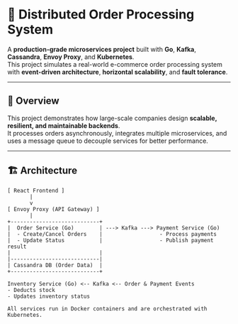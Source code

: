 # 🛒 Distributed Order Processing System

A **production-grade microservices project** built with **Go**, **Kafka**, **Cassandra**, **Envoy Proxy**, and **Kubernetes**.  
This project simulates a real-world e-commerce order processing system with **event-driven architecture**, **horizontal scalability**, and **fault tolerance**.

---

## 🚀 Overview

This project demonstrates how large-scale companies design **scalable, resilient, and maintainable backends**.  
It processes orders asynchronously, integrates multiple microservices, and uses a message queue to decouple services for better performance.

---

## 🏗 Architecture

```text
[ React Frontend ]
       |
       v
[ Envoy Proxy (API Gateway) ]
       |
+----------------------------+
|  Order Service (Go)        | ---> Kafka ---> Payment Service (Go)
|  - Create/Cancel Orders    |                  - Process payments
|  - Update Status           |                  - Publish payment result
|                            |
|----------------------------|
| Cassandra DB (Order Data)  |
+----------------------------+

Inventory Service (Go) <-- Kafka <-- Order & Payment Events
- Deducts stock
- Updates inventory status

All services run in Docker containers and are orchestrated with Kubernetes.
